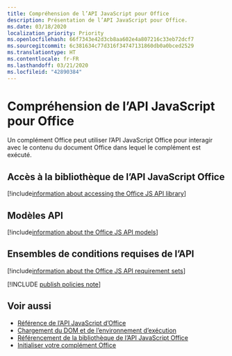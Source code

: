 ```yaml
---
title: Compréhension de l’API JavaScript pour Office
description: Présentation de l’API JavaScript pour Office.
ms.date: 03/18/2020
localization_priority: Priority
ms.openlocfilehash: 66f7343e42d3cb8aa602e4a807216c33eb72dcf7
ms.sourcegitcommit: 6c381634c77d316f34747131860db0a0bced2529
ms.translationtype: HT
ms.contentlocale: fr-FR
ms.lasthandoff: 03/21/2020
ms.locfileid: "42890384"
---
```

# <a name="understanding-the-office-javascript-api"></a>Compréhension de l’API JavaScript pour Office

Un complément Office peut utiliser l’API JavaScript Office pour interagir avec le contenu du document Office dans lequel le complément est exécuté.

## <a name="accessing-the-office-javascript-api-library"></a>Accès à la bibliothèque de l’API JavaScript Office

[!include[information about accessing the Office JS API library](../includes/office-js-access-library.md)]

## <a name="api-models"></a>Modèles API

[!include[information about the Office JS API models](../includes/office-js-api-models.md)]

## <a name="api-requirement-sets"></a>Ensembles de conditions requises de l’API

[!include[information about the Office JS API requirement sets](../includes/office-js-requirement-sets.md)]

[!INCLUDE [publish policies note](../includes/note-publish-policies.md)]

## <a name="see-also"></a>Voir aussi

- [Référence de l’API JavaScript d’Office](../reference/javascript-api-for-office.md)
- [Chargement du DOM et de l’environnement d’exécution](loading-the-dom-and-runtime-environment.md)
- [Référencement de la bibliothèque de l’API JavaScript Office](referencing-the-javascript-api-for-office-library-from-its-cdn.md)
- [Initialiser votre complément Office](initialize-add-in.md)
